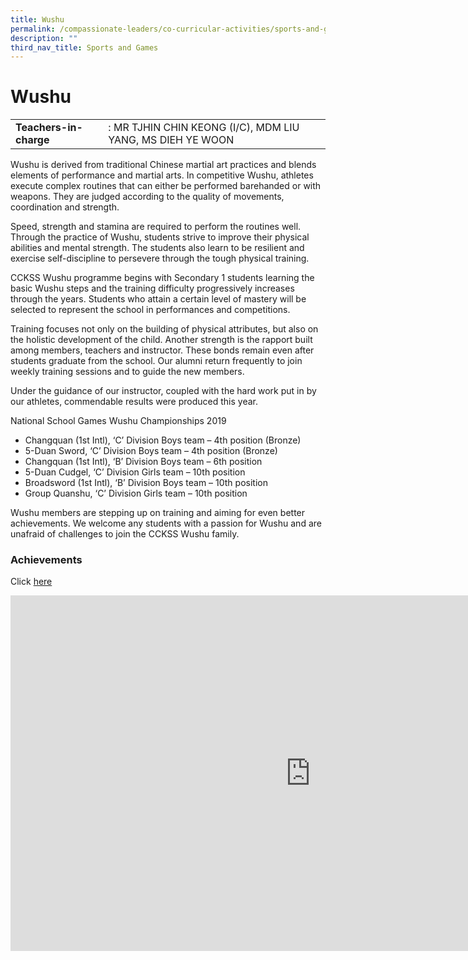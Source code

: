 ```yaml
---
title: Wushu
permalink: /compassionate-leaders/co-curricular-activities/sports-and-games/wushu/
description: ""
third_nav_title: Sports and Games
---
```


# **Wushu**

|  	|  	|
|---	|---	|
| **Teachers-in-charge** 	| : MR TJHIN CHIN KEONG (I/C), MDM LIU YANG, MS DIEH YE WOON 	|

Wushu is derived from traditional Chinese martial art practices and blends elements of performance and martial arts. In competitive Wushu, athletes execute complex routines that can either be performed barehanded or with weapons. They are judged according to the quality of movements, coordination and strength.  

Speed, strength and stamina are required to perform the routines well. Through the practice of Wushu, students strive to improve their physical abilities and mental strength. The students also learn to be resilient and exercise self-discipline to persevere through the tough physical training.

CCKSS Wushu programme begins with Secondary 1 students learning the basic Wushu steps and the training difficulty progressively increases through the years. Students who attain a certain level of mastery will be selected to represent the school in performances and competitions.&nbsp;

Training focuses not only on the building of physical attributes, but also on the holistic development of the child. Another strength is the rapport built among members, teachers and instructor. These bonds remain even after students graduate from the school. Our alumni return frequently to join weekly training sessions and to guide the new members.

Under the guidance of our instructor, coupled with the hard work put in by our athletes, commendable results were produced this year.

National School Games Wushu Championships 2019&nbsp;


*   Changquan (1st Intl), ‘C’ Division Boys team – 4th position (Bronze)
*   5-Duan Sword, ‘C’ Division Boys team – 4th position (Bronze)
*   Changquan (1st Intl), ‘B’ Division Boys team – 6th position&nbsp;
*   5-Duan Cudgel, ‘C’ Division Girls team – 10th position
*   Broadsword (1st Intl), ‘B’ Division Boys team – 10th position
*   Group Quanshu, ‘C’ Division Girls team – 10th position

Wushu members are stepping up on training and aiming for even better achievements. We welcome any students with a passion for Wushu and are unafraid of challenges to join the CCKSS Wushu family.

### Achievements  

Click&nbsp;[here](https://staging.du7l9z039t2jh.amplifyapp.com/compassionate-leaders/cca-achievements/)


<iframe allowfullscreen="true" height="569" width="960" frameborder="0" src="https://docs.google.com/presentation/d/e/2PACX-1vRUho1RfOasy0ZUF5kn3pXVNYVxY0bcYYcoRwao_t9IfZkTjv6dD3QrEa58TBH6x9ntQWeNYreRPkjF/embed?start=true&amp;loop=true&amp;delayms=3000"></iframe>